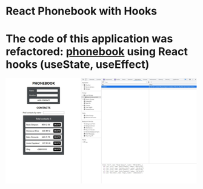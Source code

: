 # React Phonebook with Hooks

# The code of this application was refactored: [phonebook](https://github.com/GnatykOleg/react-phonebook-start-with-life-cycle) using React hooks (useState, useEffect)

![phonebook](./public/phonebook.jpg)
